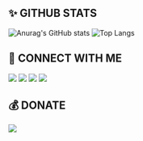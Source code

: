 ## ✨ GITHUB STATS
![Anurag's GitHub stats](https://github-readme-stats.vercel.app/api?username=Kylan1940&show_icons=false&theme=merko&include_all_commits=true&cache_seconds=1800)
![Top Langs](https://github-readme-stats.vercel.app/api/top-langs/?username=Kylan1940&hide_progress=true&theme=solarized-light)

## 🔗 CONNECT WITH ME
<a href="https://www.youtube.com/c/Kylan1940"><img src="https://web.kylan1940.site/img/icon/youtube.svg"></a>
<a href="https://www.instagram.com/c/nx.kyln"><img src="https://web.kylan1940.site/img/icon/instagram.svg"></a>
<a href="https://www.github.com/c/Kylan1940"><img src="https://web.kylan1940.site/img/icon/github.svg"></a>
 <a href="https://web.kylan1940.site"><img src="https://web.kylan1940.site/img/icon/website.svg"></a>

## 💰 DONATE
<a href="https://ko-fi.com/Kylan1940"><img src="https://web.kylan1940.site/img/icon/ko-fi.svg"></a> 